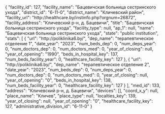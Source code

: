 {
    "facility_id": 127,
    "facility_name": "Бацевичская больница сестринского ухода",
    "district_id": "6-11-0",
    "district_name": "Кличевский район",
    "facility_url": "http:\/\/healthcare.by\/instinfo.php?orgnum=26872",
    "facility_address": "Кличевский р-н, д. Бацевичи",
    "title": "Бацевичская больница сестринского ухода",
    "facility_type": null,
    "ap_1": null,
    "name": "Бацевичская больница сестринского ухода",
    "state": "public institution",
    "stats": [
        {
            "url": "http:\/\/poliklinika6.by\/",
            "dep_name": "терапевтическое отделение 1",
            "date_year": "2023",
            "num_beds_dep": 0,
            "num_deps_year": 0,
            "num_doctors_dep": 0,
            "num_doctors_med": 0,
            "year_of_closing": null,
            "year_of_opening": "1990",
            "beds_in_hospital_key": 137,
            "num_beds_facility_year": 0,
            "healthcare_facility_key": 127
        },
        {
            "url": "http:\/\/poliklinika6.by\/",
            "dep_name": "терапевтическое отделение 2",
            "date_year": "2023",
            "num_beds_dep": 0,
            "num_deps_year": 0,
            "num_doctors_dep": 0,
            "num_doctors_med": 0,
            "year_of_closing": null,
            "year_of_opening": "0",
            "beds_in_hospital_key": 138,
            "num_beds_facility_year": 0,
            "healthcare_facility_key": 127
        }
    ],
    "med_id": 133,
    "address": "Кличевский р-н, д. Бацевичи",
    "devices": [],
    "coord_x_y": null,
    "place_name": "Кличев",
    "place_type": null,
    "localties_key": 139,
    "year_of_closing": null,
    "year_of_opening": "0",
    "healthcare_facility_key": 127,
    "administrative_division_id": "6-11-0"
}